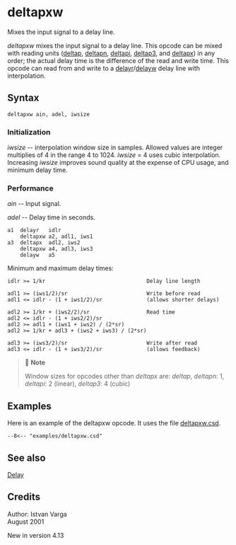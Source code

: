 <!--
id:deltapxw
category:Signal Modifiers:Delay
-->
# deltapxw
Mixes the input signal to a delay line.

_deltapxw_ mixes the input signal to a delay line. This opcode can be mixed with reading units ([deltap](../../opcodes/deltap), [deltapn](../../opcodes/deltapn), [deltapi](../../opcodes/deltapi), [deltap3](../../opcodes/deltap3), and [deltapx](../../opcodes/deltapx)) in any order; the actual delay time is the difference of the read and write time. This opcode can read from and write to a [delayr](../../opcodes/delayr)/[delayw](../../opcodes/delayw) delay line with interpolation.

## Syntax
``` csound-orc
deltapxw ain, adel, iwsize
```

### Initialization

_iwsize_ -- interpolation window size in samples. Allowed values are integer multiplies of 4 in the range 4 to 1024. _iwsize_ = 4 uses cubic interpolation.  Increasing _iwsize_ improves sound quality at the expense of CPU usage, and minimum delay time.

### Performance

_ain_ -- Input signal.

_adel_ -- Delay time in seconds.

``` csound-orc linenums="1"
a1  delayr   idlr
    deltapxw a2, adl1, iws1
a3  deltapx  adl2, iws2
    deltapxw a4, adl3, iws3
    delayw   a5
```

Minimum and maximum delay times:

```
idlr >= 1/kr                                Delay line length
 
adl1 >= (iws1/2)/sr                         Write before read
adl1 <= idlr - (1 + iws1/2)/sr              (allows shorter delays)
 
adl2 >= 1/kr + (iws2/2)/sr                  Read time
adl2 <= idlr - (1 + iws2/2)/sr
adl2 >= adl1 + (iws1 + iws2) / (2*sr)
adl2 >= 1/kr + adl3 + (iws2 + iws3) / (2*sr)
 
adl3 >= (iws3/2)/sr                         Write after read
adl3 <= idlr - (1 + iws3/2)/sr              (allows feedback)
```

> :memo: **Note**
>
> Window sizes for opcodes other than _deltapx_ are: _deltap_, _deltapn_: 1, _deltapi_: 2 (linear), _deltap3_: 4 (cubic)

## Examples

Here is an example of the deltapxw opcode. It uses the file [deltapxw.csd](../../examples/deltapxw.csd).

``` csound-csd title="Example of the deltapxw opcode." linenums="1"
--8<-- "examples/deltapxw.csd"
```

## See also

[Delay](../../sigmod/delayops)

## Credits

Author: Istvan Varga<br>
August 2001<br>

New in version 4.13

